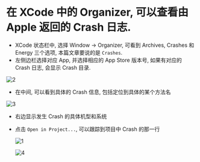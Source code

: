 # 在 XCode 中的 Organizer, 可以查看由 Apple 返回的 Crash 日志.

 - XCode 状态栏中, 选择 Window -> Organizer, 可看到 Archives, Crashes 和 Energy 三个选项, 本篇文章要说的是 `Crashes`.
 - 左侧边栏选择对应 App, 并选择相应的 App Store 版本号, 如果有对应的 Crash 日志, 会显示 Crash 目录.

 ![2](https://github.com/DerekYuYi/iOSBoutique/blob/master/%E4%BD%BF%E7%94%A8%20iOS%20%E4%B8%AD%E7%9A%84%20Crash%20%E5%8A%9F%E8%83%BD/images/2.png)
 
 - 在中间, 可以看到具体的 Crash 信息, 包括定位到具体的某个方法名

 ![3](https://github.com/DerekYuYi/iOSBoutique/blob/master/%E4%BD%BF%E7%94%A8%20iOS%20%E4%B8%AD%E7%9A%84%20Crash%20%E5%8A%9F%E8%83%BD/images/3.png)
 
 - 右边显示发生 Crash 的具体机型和系统
 - 点击 `Open in Project...`, 可以跟踪到项目中 Crash 的那一行
	
	 ![1](https://github.com/DerekYuYi/iOSBoutique/blob/master/%E4%BD%BF%E7%94%A8%20iOS%20%E4%B8%AD%E7%9A%84%20Crash%20%E5%8A%9F%E8%83%BD/images/1.png)
	 
	 ![4](https://github.com/DerekYuYi/iOSBoutique/blob/master/%E4%BD%BF%E7%94%A8%20iOS%20%E4%B8%AD%E7%9A%84%20Crash%20%E5%8A%9F%E8%83%BD/images/4.png)
	 
